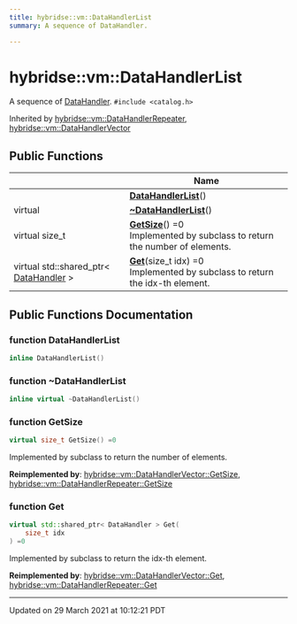 ```yaml
---
title: hybridse::vm::DataHandlerList
summary: A sequence of DataHandler. 

---
```


# hybridse::vm::DataHandlerList



A sequence of [DataHandler](/hybridse/usage/api/markdown/Classes/classhybridse_1_1vm_1_1_data_handler.md). 
`#include <catalog.h>`

Inherited by [hybridse::vm::DataHandlerRepeater](/hybridse/usage/api/markdown/Classes/classhybridse_1_1vm_1_1_data_handler_repeater.md), [hybridse::vm::DataHandlerVector](/hybridse/usage/api/markdown/Classes/classhybridse_1_1vm_1_1_data_handler_vector.md)

## Public Functions

|                | Name           |
| -------------- | -------------- |
| | **[DataHandlerList](/hybridse/usage/api/markdown/Classes/classhybridse_1_1vm_1_1_data_handler_list.md#function-datahandlerlist)**() |
| virtual | **[~DataHandlerList](/hybridse/usage/api/markdown/Classes/classhybridse_1_1vm_1_1_data_handler_list.md#function-~datahandlerlist)**() |
| virtual size_t | **[GetSize](/hybridse/usage/api/markdown/Classes/classhybridse_1_1vm_1_1_data_handler_list.md#function-getsize)**() =0<br>Implemented by subclass to return the number of elements.  |
| virtual std::shared_ptr< [DataHandler](/hybridse/usage/api/markdown/Classes/classhybridse_1_1vm_1_1_data_handler.md) > | **[Get](/hybridse/usage/api/markdown/Classes/classhybridse_1_1vm_1_1_data_handler_list.md#function-get)**(size_t idx) =0<br>Implemented by subclass to return the idx-th element.  |

## Public Functions Documentation

### function DataHandlerList

```cpp
inline DataHandlerList()
```


### function ~DataHandlerList

```cpp
inline virtual ~DataHandlerList()
```


### function GetSize

```cpp
virtual size_t GetSize() =0
```

Implemented by subclass to return the number of elements. 

**Reimplemented by**: [hybridse::vm::DataHandlerVector::GetSize](/hybridse/usage/api/markdown/Classes/classhybridse_1_1vm_1_1_data_handler_vector.md#function-getsize), [hybridse::vm::DataHandlerRepeater::GetSize](/hybridse/usage/api/markdown/Classes/classhybridse_1_1vm_1_1_data_handler_repeater.md#function-getsize)


### function Get

```cpp
virtual std::shared_ptr< DataHandler > Get(
    size_t idx
) =0
```

Implemented by subclass to return the idx-th element. 

**Reimplemented by**: [hybridse::vm::DataHandlerVector::Get](/hybridse/usage/api/markdown/Classes/classhybridse_1_1vm_1_1_data_handler_vector.md#function-get), [hybridse::vm::DataHandlerRepeater::Get](/hybridse/usage/api/markdown/Classes/classhybridse_1_1vm_1_1_data_handler_repeater.md#function-get)


-------------------------------

Updated on 29 March 2021 at 10:12:21 PDT